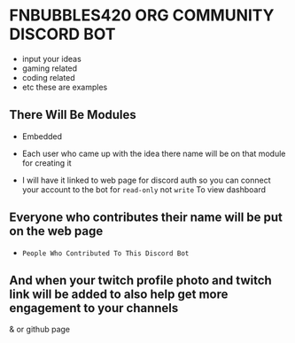 # FNBUBBLES420 ORG COMMUNITY DISCORD BOT

- input your ideas 
- gaming related 
- coding related 
- etc 
these are examples 

## There Will Be Modules
- Embedded 

- Each user who came up with the idea there name will be on that module for creating it

- I will have it linked to web page for discord auth so you can connect your account to the bot for `read-only` not `write` 
To view dashboard 

## Everyone who contributes their name will be put on the web page 

- `People Who Contributed To This Discord Bot` 

## And when your twitch profile photo and twitch link will be added to also help get more engagement to your channels
& or github page
